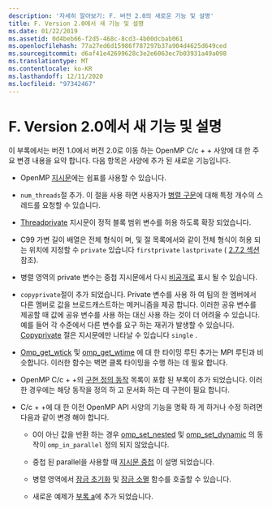 ```yaml
---
description: '자세히 알아보기: F. 버전 2.0의 새로운 기능 및 설명'
title: F. Version 2.0에서 새 기능 및 설명
ms.date: 01/22/2019
ms.assetid: 0d4beb66-f2d5-468c-8cd3-4b00dcbab061
ms.openlocfilehash: 77a27ed6d15986f787297b37a904d4625d649ced
ms.sourcegitcommit: d6af41e42699628c3e2e6063ec7b03931a49a098
ms.translationtype: MT
ms.contentlocale: ko-KR
ms.lasthandoff: 12/11/2020
ms.locfileid: "97342467"
---
```

# <a name="f-new-features-and-clarifications-in-version-20"></a>F. Version 2.0에서 새 기능 및 설명

이 부록에서는 버전 1.0에서 버전 2.0로 이동 하는 OpenMP C/c + + 사양에 대 한 주요 변경 내용을 요약 합니다. 다음 항목은 사양에 추가 된 새로운 기능입니다.

- OpenMP [지시문](2-directives.md#21-directive-format)에는 쉼표를 사용할 수 있습니다.

- `num_threads`절 추가. 이 절을 사용 하면 사용자가 [병렬 구문](2-directives.md#23-parallel-construct)에 대해 특정 개수의 스레드를 요청할 수 있습니다.

- [Threadprivate](2-directives.md#271-threadprivate-directive) 지시문이 정적 블록 범위 변수를 허용 하도록 확장 되었습니다.

- C99 가변 길이 배열은 전체 형식이 며, 및 절 목록에서와 같이 전체 형식이 허용 되는 위치에 지정할 수 `private` 있습니다 `firstprivate` `lastprivate` ( [2.7.2 섹션](2-directives.md#272-data-sharing-attribute-clauses)참조).

- 병렬 영역의 private 변수는 중첩 지시문에서 다시 [비공개로](2-directives.md#2721-private) 표시 될 수 있습니다.

- `copyprivate`절이 추가 되었습니다. Private 변수를 사용 하 여 팀의 한 멤버에서 다른 멤버로 값을 브로드캐스트하는 메커니즘을 제공 합니다. 이러한 공유 변수를 제공할 때 값에 공유 변수를 사용 하는 대신 사용 하는 것이 더 어려울 수 있습니다. 예를 들어 각 수준에서 다른 변수를 요구 하는 재귀가 발생할 수 있습니다. [Copyprivate](2-directives.md#2728-copyprivate) 절은 지시문에만 나타날 수 있습니다 `single` .

- [Omp_get_wtick](3-run-time-library-functions.md#332-omp_get_wtick-function) 및 [omp_get_wtime](3-run-time-library-functions.md#331-omp_get_wtime-function) 에 대 한 타이밍 루틴 추가는 MPI 루틴과 비슷합니다. 이러한 함수는 벽면 클록 타이밍을 수행 하는 데 필요 합니다.

- OpenMP C/c + +의 [구현 정의 동작](e-implementation-defined-behaviors-in-openmp-c-cpp.md) 목록이 포함 된 부록이 추가 되었습니다. 이러한 경우에는 해당 동작을 정의 하 고 문서화 하는 데 구현이 필요 합니다.

- C/c + +에 대 한 이전 OpenMP API 사양의 기능을 명확 하 게 하거나 수정 하려면 다음과 같이 변경 해야 합니다.

  - 0이 아닌 값을 반환 하는 경우 [omp_set_nested](3-run-time-library-functions.md#319-omp_set_nested-function) 및 [omp_set_dynamic](3-run-time-library-functions.md#317-omp_set_dynamic-function) 의 동작이 `omp_in_parallel` 정의 되지 않았습니다.

  - 중첩 된 parallel을 사용할 때 [지시문 중첩](2-directives.md#29-directive-nesting) 이 설명 되었습니다.

  - 병렬 영역에서 [잠금 초기화](3-run-time-library-functions.md#321-omp_init_lock-and-omp_init_nest_lock-functions) 및 [잠금 소멸](3-run-time-library-functions.md#322-omp_destroy_lock-and-omp_destroy_nest_lock-functions) 함수를 호출할 수 있습니다.

  - 새로운 예제가 [부록 a](a-examples.md)에 추가 되었습니다.
